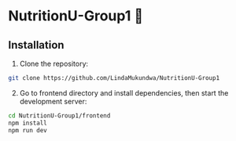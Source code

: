 # NutritionU-Group1 🍝

## Installation

1. Clone the repository:
```bash
git clone https://github.com/LindaMukundwa/NutritionU-Group1
```

2. Go to frontend directory and install dependencies, then start the development server: 
```bash
cd NutritionU-Group1/frontend 
npm install
npm run dev
```